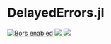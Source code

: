 # DelayedErrors.jl

<p>
<a
href="https://app.bors.tech/repositories/12701">
<img
src="https://bors.tech/images/badge_small.svg"
alt="Bors enabled">
</a>
<a
href="https://travis-ci.com/aluthge/DelayedErrors.jl/branches">
<img
src="https://travis-ci.com/aluthge/DelayedErrors.jl.svg?branch=master">
</a>
<a
href="https://codecov.io/gh/aluthge/DelayedErrors.jl/branch/master">
<img
src="https://codecov.io/gh/aluthge/DelayedErrors.jl/branch/master/graph/badge.svg">
</a>
</p>
